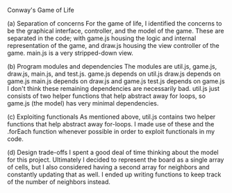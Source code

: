 Conway's Game of Life

(a) Separation of concerns
For the game of life, I identified the concerns to be the graphical interface, controller, and the model of the game. These are separated in the code; with game.js housing the logic and internal representation of the game, and draw.js housing the view controller of the game. main.js is a very stripped-down view.

(b) Program modules and dependencies
The modules are util.js, game.js, draw.js, main.js, and test.js.
game.js depends on util.js
draw.js depends on game.js
main.js depends on draw.js and game.js
test.js depends on game.js
I don't think these remaining dependencies are necessarily bad. util.js just consists of two helper functions that help abstract away for loops, so game.js (the model) has very minimal dependencies. 

(c) Exploiting functionals
As mentioned above, util.js contains two helper functions that help abstract away for-loops. I made use of these and the .forEach function whenever possible in order to exploit functionals in my code.

(d) Design trade-offs
I spent a good deal of time thinking about the model for this project. Ultimately I decided to represent the board as a single array of cells, but I also considered having a second array for neighbors and constantly updating that as well. I ended up writing functions to keep track of the number of neighbors instead.